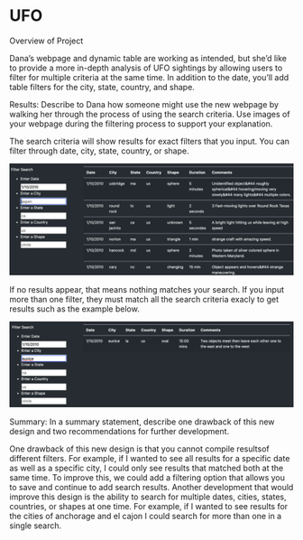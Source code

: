 # UFO

Overview of Project

Dana’s webpage and dynamic table are working as intended, but she’d like to provide a more in-depth analysis of UFO sightings by allowing users to filter for multiple criteria at the same time. In addition to the date, you’ll add table filters for the city, state, country, and shape.

Results: Describe to Dana how someone might use the new webpage by walking her through the process of using the search criteria. Use images of your webpage during the filtering process to support your explanation.

The search criteria will show results for exact filters that you input. You can filter through date, city, state, country, or shape. 

![date](date_search.png)

If no results appear, that means nothing matches your search. If you input more than one filter, they must match all the search criteria exacly to get results such as the example below.

![exact](date_city_search.png)

    
Summary: In a summary statement, describe one drawback of this new design and two recommendations for further development.


One drawback of this new design is that you cannot compile resultsof different filters. For example, if I wanted to see all results for a specific date as well as a specific city, I could only see results that matched both at the same time. To improve this, we could add a filtering option that allows you to save and continue to add search results. Another development that would improve this design is the ability to search for multiple dates, cities, states, countries, or shapes at one time. For example, if I wanted to see results for the cities of anchorage and el cajon I could search for more than one in a single search.